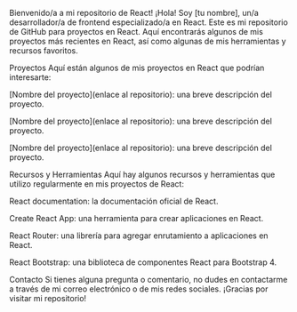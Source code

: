 Bienvenido/a a mi repositorio de React!
¡Hola! Soy [tu nombre], un/a desarrollador/a de frontend especializado/a en React. Este es mi repositorio de GitHub para proyectos en React. Aquí encontrarás algunos de mis proyectos más recientes en React, así como algunas de mis herramientas y recursos favoritos.

Proyectos
Aquí están algunos de mis proyectos en React que podrían interesarte:

[Nombre del proyecto](enlace al repositorio): una breve descripción del proyecto.

[Nombre del proyecto](enlace al repositorio): una breve descripción del proyecto.

[Nombre del proyecto](enlace al repositorio): una breve descripción del proyecto.

Recursos y Herramientas
Aquí hay algunos recursos y herramientas que utilizo regularmente en mis proyectos de React:

React documentation: la documentación oficial de React.

Create React App: una herramienta para crear aplicaciones en React.

React Router: una librería para agregar enrutamiento a aplicaciones en React.

React Bootstrap: una biblioteca de componentes React para Bootstrap 4.

Contacto
Si tienes alguna pregunta o comentario, no dudes en contactarme a través de mi correo electrónico o de mis redes sociales. ¡Gracias por visitar mi repositorio!
